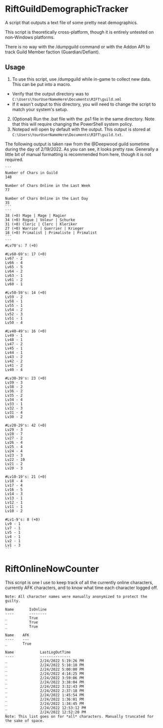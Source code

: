 # RiftGuildDemographicTracker
A script that outputs a text file of some pretty neat demographics.

This script is theoretically cross-platform, though it is entirely untested on non-Windows platforms.

There is no way with the /dumpguild command or with the Addon API to track Guild Member faction (Guardian/Defiant).

## Usage
1. To use this script, use /dumpguild while in-game to collect new data. This can be put into a macro.
- Verify that the output directory was to `C:\Users\YourUserNameHere\Documents\RIFT\guild.xml` 
- If it wasn't output to this directory, you will need to change the script to match your system's setup.

2. (Optional) Run the .bat file with the .ps1 file in the same directory. Note that this will require changing the PowerShell system policy. 
3. Notepad will open by default with the output. This output is stored at `C:\Users\YourUserNameHere\Documents\RIFT\guild.txt`.

The following output is taken raw from the <A New Journey>@Deepwood guild sometime during the day of 2/19/2022.
As you can see, it looks pretty raw. Generally a little bit of manual formatting is recommended from here, though it is not required.

````
```
Number of Chars in Guild
148

Number of Chars Online in the Last Week
77

Number of Chars Online in the Last Day
35
```
```
38 (+0) Mage | Mage | Magier
34 (+0) Rogue | Voleur | Schurke
31 (+0) Cleric | Clerc | Kleriker
27 (+0) Warrior | Guerrier | Krieger
18 (+0) Primalist | Primaliste | Primalist
```
```
#Lv70's: 7 (+0)

#Lv60-69's: 17 (+0)
Lv67 - 2
Lv66 - 4
Lv65 - 5
Lv64 - 2
Lv63 - 1
Lv61 - 2
Lv60 - 1

#Lv50-59's: 14 (+0)
Lv59 - 2
Lv58 - 1
Lv55 - 1
Lv54 - 2
Lv52 - 3
Lv51 - 1
Lv50 - 4

#Lv40-49's: 16 (+0)
Lv49 - 1
Lv48 - 1
Lv47 - 2
Lv45 - 1
Lv44 - 1
Lv43 - 2
Lv42 - 2
Lv41 - 2
Lv40 - 4

#Lv30-39's: 23 (+0)
Lv39 - 3
Lv38 - 2
Lv36 - 2
Lv35 - 2
Lv34 - 4
Lv33 - 1
Lv32 - 3
Lv31 - 4
Lv30 - 2

#Lv20-29's: 42 (+0)
Lv29 - 3
Lv28 - 7
Lv27 - 2
Lv26 - 4
Lv25 - 4
Lv24 - 4
Lv23 - 3
Lv22 - 10
Lv21 - 2
Lv20 - 3

#Lv10-19's: 21 (+0)
Lv18 - 4
Lv17 - 4
Lv16 - 5
Lv14 - 3
Lv13 - 1
Lv12 - 1
Lv11 - 1
Lv10 - 2

#Lv1-9's: 8 (+0)
Lv9 - 1
Lv7 - 1
Lv5 - 1
Lv4 - 1
Lv2 - 1
Lv1 - 3
```
````
  
# RiftOnlineNowCounter
This script is one I use to keep track of all the currently online characters, currently AFK characters, and to know what time each character logged off.

```
Note: All character names were manually anonymized to protect the guilty.

Name       IsOnline
----       --------
_          True
_          True
_          True

Name    AFK
----    ---
_       True

Name            LastLogOutTime
----            --------------
_               2/24/2022 5:19:26 PM
_               2/24/2022 5:10:10 PM
_               2/24/2022 5:00:00 PM
_               2/24/2022 4:14:25 PM
_               2/24/2022 3:59:06 PM
_               2/24/2022 3:38:04 PM
_               2/24/2022 3:32:43 PM
_               2/24/2022 2:37:18 PM
_               2/24/2022 1:45:54 PM
_               2/24/2022 1:36:01 PM
_               2/24/2022 1:34:45 PM
_               2/24/2022 12:53:12 PM
_               2/24/2022 12:52:20 PM
Note: This list goes on for *all* characters. Manually truncated for the sake of space.
```
